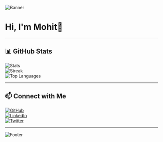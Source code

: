 <!-- Profile Banner -->
![Banner](https://capsule-render.vercel.app/api?type=waving&color=0:4facfe,100:00f2fe&height=180&section=header&text=Mohit%20Singh&fontSize=45&fontColor=ffffff&animation=fadeIn&fontAlignY=35)
# Hi, I'm Mohit👋

---
## 📊 GitHub Stats  

![Stats](https://github-readme-stats.vercel.app/api?username=notsomohit7&theme=tokyonight&show_icons=true&count_private=true)  
![Streak](https://github-readme-streak-stats.herokuapp.com/?user=notsomohit7&theme=tokyonight)  
![Top Languages](https://github-readme-stats.vercel.app/api/top-langs/?username=notsomohit7&theme=tokyonight&layout=compact)  

---

## 📫 Connect with Me
[![GitHub](https://img.shields.io/badge/GitHub-000?logo=github&logoColor=white)](https://github.com/notsomohit7)  
[![LinkedIn](https://img.shields.io/badge/LinkedIn-0077B5?logo=linkedin&logoColor=white)](https://www.linkedin.com/in/mohit-singh-6a190b317/)  
[![Twitter](https://img.shields.io/badge/Twitter-1DA1F2?logo=x&logoColor=white)](https://x.com/notsomohit_)  

---

<!-- Footer -->
![Footer](https://capsule-render.vercel.app/api?type=waving&color=0:00f2fe,100:4facfe&height=120&section=footer)
